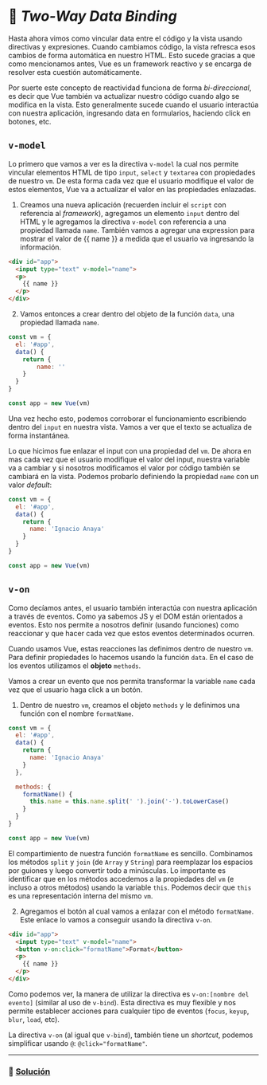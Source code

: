 # 🔁 *Two-Way Data Binding*

Hasta ahora vimos como vincular data entre el código y la vista usando directivas y expresiones. Cuando cambiamos código, la vista refresca esos cambios de forma automática en nuestro HTML. Esto sucede gracias a que como mencionamos antes, Vue es un framework reactivo y se encarga de resolver esta cuestión automáticamente.

Por suerte este concepto de reactividad funciona de forma *bi-direccional*, es decir que Vue también va actualizar nuestro código cuando algo se modifica en la vista. Esto generalmente sucede cuando el usuario interactúa con nuestra aplicación, ingresando data en formularios, haciendo click en botones, etc.


## `v-model`

Lo primero que vamos a ver es la directiva `v-model` la cual nos permite vincular elementos HTML de tipo `input`, `select` y `textarea` con propiedades de nuestro `vm`. De esta forma cada vez que el usuario modifique el valor de estos elementos, Vue va a actualizar el valor en las propiedades enlazadas.

1. Creamos una nueva aplicación (recuerden incluir el `script` con referencia al *framework*), agregamos un elemento `input` dentro del HTML y le agregamos la directiva `v-model` con referencia a una propiedad llamada `name`. También vamos a agregar una expression para mostrar el valor de {{ name }} a medida que el usuario va ingresando la información.

```html
<div id="app">
  <input type="text" v-model="name">
  <p>
    {{ name }}
  </p>
</div>
```

2. Vamos entonces a crear dentro del objeto de la función `data`, una propiedad llamada `name`.

```javascript
const vm = {
  el: '#app',
  data() {
    return {
    	name: ''
    }
  }
}

const app = new Vue(vm)
```

Una vez hecho esto, podemos corroborar el funcionamiento escribiendo dentro del `input` en nuestra vista. Vamos a ver que el texto se actualiza de forma instantánea.

Lo que hicimos fue enlazar el input con una propiedad del `vm`. De ahora en mas cada vez que el usuario modifique el valor del input, nuestra variable va a cambiar y si nosotros modificamos el valor por código también se cambiará en la vista. Podemos probarlo definiendo la propiedad `name` con un valor *default*:

  ```javascript
  const vm = {
    el: '#app',
    data() {
      return {
        name: 'Ignacio Anaya'
      }
    }
  }

  const app = new Vue(vm)
  ```

## `v-on`

Como decíamos antes, el usuario también interactúa con nuestra aplicación a través de eventos. Como ya sabemos JS y el DOM están orientados a eventos. Esto nos permite a nosotros definir (usando funciones) como reaccionar y que hacer cada vez que estos eventos determinados ocurren.

Cuando usamos Vue, estas reacciones las definimos dentro de nuestro `vm`. Para definir propiedades lo hacemos usando la función `data`. En el caso de los eventos utilizamos el **objeto** `methods`.

Vamos a crear un evento que nos permita transformar la variable `name` cada vez que el usuario haga click a un botón.

1. Dentro de nuestro `vm`, creamos el objeto `methods` y le definimos una función con el nombre `formatName`.

```javascript
const vm = {
  el: '#app',
  data() {
    return {
      name: 'Ignacio Anaya'
    }
  },

  methods: {
    formatName() {
      this.name = this.name.split(' ').join('-').toLowerCase()
    }
  }
}

const app = new Vue(vm)
```

El compartimiento de nuestra función `formatName` es sencillo. Combinamos los  métodos  `split` y `join` (de `Array` y `String`) para reemplazar los espacios por guiones y luego convertir todo a minúsculas. Lo importante es identificar que en los métodos accedemos a la propiedades del `vm` (e incluso a otros métodos) usando la variable `this`. Podemos decir que `this` es una representación interna del mismo `vm`.

2. Agregamos el botón al cual vamos a enlazar con el método `formatName`. Este enlace lo vamos a conseguir usando la directiva `v-on`.

```html
<div id="app">
  <input type="text" v-model="name">
  <button v-on:click="formatName">Format</button>
  <p>
    {{ name }}
  </p>
</div>
```

Como podemos ver, la manera de utilizar la directiva es `v-on:[nombre del evento]` (similar al uso de `v-bind`). Esta directiva es muy flexible y nos permite establecer acciones para cualquier tipo de eventos (`focus`, `keyup`, `blur`, `load`, etc).

La directiva `v-on` (al igual que `v-bind`), también tiene un *shortcut*, podemos simplificar usando `@`: `@click="formatName"`.

___
### 📝 [Solución](https://jsfiddle.net/5xuhnz4L/1/)
